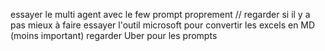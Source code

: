 essayer le multi agent avec le few prompt proprement //
regarder si il y a pas mieux à faire
essayer l'outil microsoft pour convertir les excels en MD (moins important)
regarder Uber pour les prompts